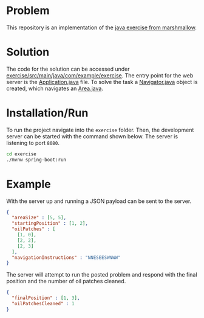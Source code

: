 # Problem
This repository is an implementation of the [java exercise from marshmallow](https://github.com/marshmallow-insurance/java-backend-test).

# Solution
The code for the solution can be accessed under [exercise/src/main/java/com/example/exercise](https://github.com/carlo3247/CleanerExercise/tree/master/exercise/src/main/java/com/example/exercise). The entry point for the web server is the [Application.java](https://github.com/carlo3247/CleanerExercise/blob/master/exercise/src/main/java/com/example/exercise/Application.java) file. To solve the task a [Navigator.java](https://github.com/carlo3247/CleanerExercise/blob/master/exercise/src/main/java/com/example/exercise/Navigator.java) object is created, which navigates an [Area.java](https://github.com/carlo3247/CleanerExercise/blob/master/exercise/src/main/java/com/example/exercise/Area.java).

# Installation/Run
To run the project navigate into the `exercise` folder. Then, the development server can be started with the command shown below. The server is listening to port `8080`.
```bash
cd exercise
./mvnw spring-boot:run
```

# Example
With the server up and running a JSON payload can be sent to the server.
```JSON
{
  "areaSize" : [5, 5],
  "startingPosition" : [1, 2],
  "oilPatches" : [
    [1, 0],
    [2, 2],
    [2, 3]
  ],
  "navigationInstructions" : "NNESEESWNWW"
}
```

The server will attempt to run the posted problem and respond with the final position and the number of oil patches cleaned.
```JSON
{
  "finalPosition" : [1, 3],
  "oilPatchesCleaned" : 1
}
```